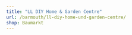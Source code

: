 ```yaml
---
title: "LL DIY Home & Garden Centre"
url: /barmouth/ll-diy-home-und-garden-centre/
shop: Baumarkt
---
```

